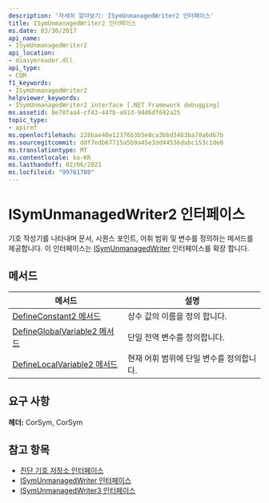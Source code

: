 ```yaml
---
description: '자세히 알아보기: ISymUnmanagedWriter2 인터페이스'
title: ISymUnmanagedWriter2 인터페이스
ms.date: 03/30/2017
api_name:
- ISymUnmanagedWriter2
api_location:
- diasymreader.dll
api_type:
- COM
f1_keywords:
- ISymUnmanagedWriter2
helpviewer_keywords:
- ISymUnmanagedWriter2 interface [.NET Framework debugging]
ms.assetid: 8e78faa4-cf43-44fb-a91d-94d6df692a25
topic_type:
- apiref
ms.openlocfilehash: 228bae40e12376b3b5e8ca3bbd3463ba70a6d67b
ms.sourcegitcommit: ddf7edb67715a5b9a45e3dd44536dabc153c1de0
ms.translationtype: MT
ms.contentlocale: ko-KR
ms.lasthandoff: 02/06/2021
ms.locfileid: "99761780"
---
```

# <a name="isymunmanagedwriter2-interface"></a>ISymUnmanagedWriter2 인터페이스

기호 작성기를 나타내며 문서, 시퀀스 포인트, 어휘 범위 및 변수를 정의하는 메서드를 제공합니다. 이 인터페이스는 [ISymUnmanagedWriter](isymunmanagedwriter-interface.md) 인터페이스를 확장 합니다.  
  
## <a name="methods"></a>메서드  
  
|메서드|설명|  
|------------|-----------------|  
|[DefineConstant2 메서드](isymunmanagedwriter2-defineconstant2-method.md)|상수 값의 이름을 정의 합니다.|  
|[DefineGlobalVariable2 메서드](isymunmanagedwriter2-defineglobalvariable2-method.md)|단일 전역 변수를 정의합니다.|  
|[DefineLocalVariable2 메서드](isymunmanagedwriter2-definelocalvariable2-method.md)|현재 어휘 범위에 단일 변수를 정의합니다.|  
  
## <a name="requirements"></a>요구 사항  

 **헤더:** CorSym, CorSym  
  
## <a name="see-also"></a>참고 항목

- [진단 기호 저장소 인터페이스](diagnostics-symbol-store-interfaces.md)
- [ISymUnmanagedWriter 인터페이스](isymunmanagedwriter-interface.md)
- [ISymUnmanagedWriter3 인터페이스](isymunmanagedwriter3-interface.md)
